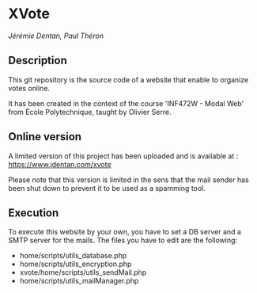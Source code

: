 # XVote
*Jérémie Dentan, Paul Théron*

## Description
This git repository is the source code of a website that enable to organize votes online.

It has been created in the context of the course 'INF472W - Modal Web' from École Polytechnique, taught by Olivier Serre.

## Online version
A limited version of this project has been uploaded and is available at : https://www.jdentan.com/xvote

Please note that this version is limited in the sens that the mail sender has been shut down to prevent it to be used as a spamming tool.

## Execution
To execute this website by your own, you have to set a DB server and a SMTP server for the mails. The files you have to edit are the following:
*   home/scripts/utils_database.php
*   home/scripts/utils_encryption.php
*   xvote/home/scripts/utils_sendMail.php
*   home/scripts/utils_mailManager.php


